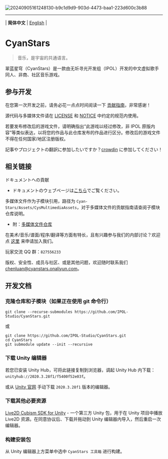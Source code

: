 ![20240905161248130-b9c1d9d9-903d-4473-baa1-223d600c3b88](https://github.com/user-attachments/assets/263705de-58e3-41be-b792-75218b15d8a1)

---

\| **简体中文** | [English](README_en.md) |

# CyanStars

> 音乐，是宇宙的共通语言。

翠蓝星穹（CyanStars）是一款由无圻寻光开发组（IPOL）开发的中文虚拟歌手同人、非商、社区音乐游戏。

## 参与开发

在您第一次开发之前，请务必花一点点时间阅读一下 [贡献指南](CONTRIBUTING.md)，非常感谢！

源代码与多媒体文件请在 [LICENSE](LICENSE) 和 [NOTICE](NOTICE) 中约定的规范内使用。

若要发布修改后的游戏文件，请明确指出“此游戏以经过修改，非 IPOL 原版内容”等类似表达，以将您的作品与此仓库发布的作品进行区分。修改后的游戏文件不得在任何国家/地区注册版权。

記事やプロジェクトの翻訳に参加したいですか？[crowdin](https://zh.crowdin.com/project/cyanstars) に参加してください！

## 相关链接

ドキュメントへの貢献

- ドキュメントのウェブページは[こちら](https://ipol-studio.github.io/CyanStars_Docs)でご覧ください。

多媒体文件作为子模块引用，路径为 `Cyan-Stars/Assets/CysMultimediaAssets`，对于多媒体文件的贡献指南请查阅子模块仓库说明。

- 附：[多媒体文件仓库](https://github.com/IPOL-Studio/CyanStarsMultimediaAssets)

在美术/音乐/谱面/程序/翻译等方面有特长，且有兴趣参与我们的内部讨论？欢迎点 [这里](http://chenluan.mikecrm.com/JeKq3DU) 来申请加入我们。

玩家交流 QQ 群：`827556233`

版权、安全性、成员与社区、或是其他问题，欢迎随时联系我们 <chenluan@cyanstars.onaliyun.com>。

## 开发文档

### 克隆仓库和子模块（如果正在使用 git 命令行）

```
git clone --recurse-submodules https://github.com/IPOL-Studio/CyanStars.git
```

或

```
git clone https://github.com/IPOL-Studio/CyanStars.git
cd CyanStars
git submodule update --init --recursive
```

### 下载 Unity 编辑器

若您已安装 Unity Hub，可将此链接复制到浏览器，调起 Unity Hub 内下载：`unityhub://2020.3.28f1/f5400f52e03f`。

或从 [Unity 官网](https://unity3d.com/get-unity/download/archive) 手动下载 `2020.3.28f1` 版本的编辑器。

### 下载其他必要资源

[Live2D Cubism SDK for Unity](https://www.live2d.com/zh-CHS/sdk/download/unity/) - 一个第三方 Unity 包，用于在 Unity 项目中播放 Live2D 资源。在同意协议后、下载并拖动到 Unity 编辑器内导入，然后重启一次编辑器。

### 构建安装包

从 Unity 编辑器上方菜单中选中 `CyanStars 工具箱` 进行构建。
